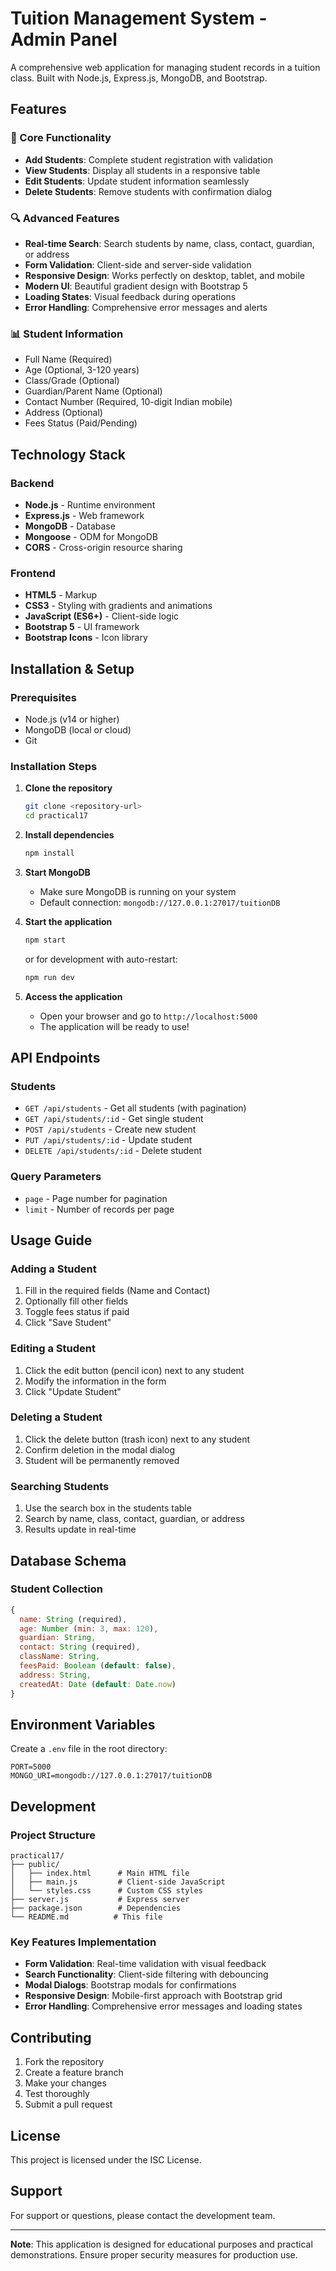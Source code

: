 # Tuition Management System - Admin Panel

A comprehensive web application for managing student records in a tuition class. Built with Node.js, Express.js, MongoDB, and Bootstrap.

## Features

### 🎯 Core Functionality
- **Add Students**: Complete student registration with validation
- **View Students**: Display all students in a responsive table
- **Edit Students**: Update student information seamlessly
- **Delete Students**: Remove students with confirmation dialog

### 🔍 Advanced Features
- **Real-time Search**: Search students by name, class, contact, guardian, or address
- **Form Validation**: Client-side and server-side validation
- **Responsive Design**: Works perfectly on desktop, tablet, and mobile
- **Modern UI**: Beautiful gradient design with Bootstrap 5
- **Loading States**: Visual feedback during operations
- **Error Handling**: Comprehensive error messages and alerts

### 📊 Student Information
- Full Name (Required)
- Age (Optional, 3-120 years)
- Class/Grade (Optional)
- Guardian/Parent Name (Optional)
- Contact Number (Required, 10-digit Indian mobile)
- Address (Optional)
- Fees Status (Paid/Pending)

## Technology Stack

### Backend
- **Node.js** - Runtime environment
- **Express.js** - Web framework
- **MongoDB** - Database
- **Mongoose** - ODM for MongoDB
- **CORS** - Cross-origin resource sharing

### Frontend
- **HTML5** - Markup
- **CSS3** - Styling with gradients and animations
- **JavaScript (ES6+)** - Client-side logic
- **Bootstrap 5** - UI framework
- **Bootstrap Icons** - Icon library

## Installation & Setup

### Prerequisites
- Node.js (v14 or higher)
- MongoDB (local or cloud)
- Git

### Installation Steps

1. **Clone the repository**
   ```bash
   git clone <repository-url>
   cd practical17
   ```

2. **Install dependencies**
   ```bash
   npm install
   ```

3. **Start MongoDB**
   - Make sure MongoDB is running on your system
   - Default connection: `mongodb://127.0.0.1:27017/tuitionDB`

4. **Start the application**
   ```bash
   npm start
   ```
   or for development with auto-restart:
   ```bash
   npm run dev
   ```

5. **Access the application**
   - Open your browser and go to `http://localhost:5000`
   - The application will be ready to use!

## API Endpoints

### Students
- `GET /api/students` - Get all students (with pagination)
- `GET /api/students/:id` - Get single student
- `POST /api/students` - Create new student
- `PUT /api/students/:id` - Update student
- `DELETE /api/students/:id` - Delete student

### Query Parameters
- `page` - Page number for pagination
- `limit` - Number of records per page

## Usage Guide

### Adding a Student
1. Fill in the required fields (Name and Contact)
2. Optionally fill other fields
3. Toggle fees status if paid
4. Click "Save Student"

### Editing a Student
1. Click the edit button (pencil icon) next to any student
2. Modify the information in the form
3. Click "Update Student"

### Deleting a Student
1. Click the delete button (trash icon) next to any student
2. Confirm deletion in the modal dialog
3. Student will be permanently removed

### Searching Students
1. Use the search box in the students table
2. Search by name, class, contact, guardian, or address
3. Results update in real-time

## Database Schema

### Student Collection
```javascript
{
  name: String (required),
  age: Number (min: 3, max: 120),
  guardian: String,
  contact: String (required),
  className: String,
  feesPaid: Boolean (default: false),
  address: String,
  createdAt: Date (default: Date.now)
}
```

## Environment Variables

Create a `.env` file in the root directory:
```
PORT=5000
MONGO_URI=mongodb://127.0.0.1:27017/tuitionDB
```

## Development

### Project Structure
```
practical17/
├── public/
│   ├── index.html      # Main HTML file
│   ├── main.js         # Client-side JavaScript
│   └── styles.css      # Custom CSS styles
├── server.js           # Express server
├── package.json        # Dependencies
└── README.md          # This file
```

### Key Features Implementation
- **Form Validation**: Real-time validation with visual feedback
- **Search Functionality**: Client-side filtering with debouncing
- **Modal Dialogs**: Bootstrap modals for confirmations
- **Responsive Design**: Mobile-first approach with Bootstrap grid
- **Error Handling**: Comprehensive error messages and loading states

## Contributing

1. Fork the repository
2. Create a feature branch
3. Make your changes
4. Test thoroughly
5. Submit a pull request

## License

This project is licensed under the ISC License.

## Support

For support or questions, please contact the development team.

---

**Note**: This application is designed for educational purposes and practical demonstrations. Ensure proper security measures for production use.

